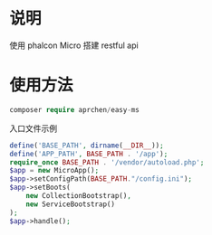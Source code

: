 # 说明
使用 phalcon Micro 搭建 restful api

# 使用方法

```php
composer require aprchen/easy-ms

```

入口文件示例
```php
define('BASE_PATH', dirname(__DIR__));
define('APP_PATH', BASE_PATH . '/app');
require_once BASE_PATH . '/vendor/autoload.php';
$app = new MicroApp();
$app->setConfigPath(BASE_PATH."/config.ini");
$app->setBoots(
    new CollectionBootstrap(),
    new ServiceBootstrap()
);
$app->handle();

```